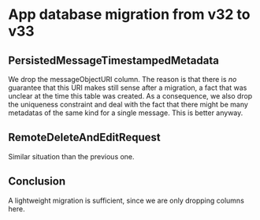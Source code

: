 #  App database migration from v32 to v33

## PersistedMessageTimestampedMetadata

We drop the messageObjectURI column. The reason is that there is *no* guarantee that this URI makes still sense after a migration, a fact that was unclear at the time this table was created.
As a consequence, we also drop the uniqueness constraint and deal with the fact that there might be many metadatas of the same kind for a single message. This is better anyway.

## RemoteDeleteAndEditRequest

Similar situation than the previous one.

## Conclusion


A lightweight migration is sufficient, since we are only dropping columns here.
